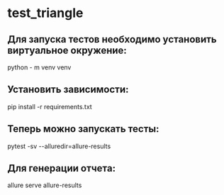 # test_triangle


## Для запуска тестов необходимо установить виртуальное окружение:
python - m venv venv

## Установить зависимости: 
pip install -r requirements.txt

## Теперь можно запускать тесты:
pytest -sv --alluredir=allure-results

## Для генерации отчета:
allure serve allure-results

